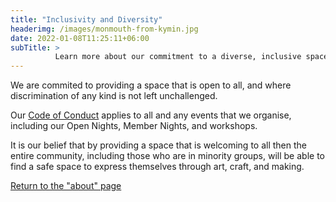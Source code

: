 ```yaml
---
title: "Inclusivity and Diversity"
headerimg: /images/monmouth-from-kymin.jpg
date: 2022-01-08T11:25:11+06:00
subTitle: >
          Learn more about our commitment to a diverse, inclusive space where everyone feels safe.
---
```

We are commited to providing a space that is open to all, and where discrimination of any kind is not left unchallenged.

Our [Code of Conduct](https://docs.makemonmouth.co.uk/en/latest/code-of-conduct/) applies to all and any events that we organise, including our Open Nights, Member Nights, and workshops.

It is our belief that by providing a space that is welcoming to all then the entire community, including those who are in minority groups, will be able to find a safe space to express themselves through art, craft, and making.


[Return to the "about" page](/about)
